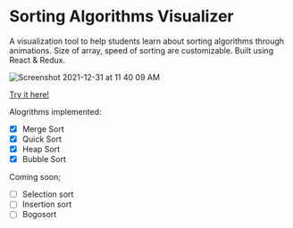 # Sorting Algorithms Visualizer

A visualization tool to help students learn about sorting algorithms through animations. Size of array, speed of sorting are customizable. Built using React & Redux.

![Screenshot 2021-12-31 at 11 40 09 AM](https://user-images.githubusercontent.com/76540550/147801920-55bd8be3-ae69-4cd9-ab90-d0db61d25d0a.png)

[Try it here!](https://amzhy.github.io/sorting-visualizer/)

Alogrithms implemented:
- [x] Merge Sort
- [x] Quick Sort
- [x] Heap Sort
- [x] Bubble Sort

Coming soon;
- [ ] Selection sort
- [ ] Insertion sort
- [ ] Bogosort

